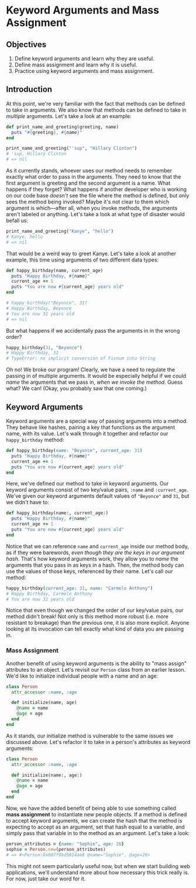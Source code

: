 # Keyword Arguments and Mass Assignment

## Objectives

1. Define keyword arguments and learn why they are useful.
2. Define mass assignment and learn why it is useful.
3. Practice using keyword arguments and mass assignment.

## Introduction

At this point, we're very familiar with the fact that methods can be defined to
take in arguments. We also know that methods can be defined to take in
_multiple_ arguments. Let's take a look at an example:

```ruby
def print_name_and_greeting(greeting, name)
  puts "#{greeting}, #{name}"
end

print_name_and_greeting("'sup", "Hillary Clinton")
# 'sup, Hillary Clinton
# => nil
```

As it currently stands, whoever uses our method needs to remember exactly what
order to pass in the arguments. They need to know that the first argument is
greeting and the second argument is a name. What happens if they forget? What
happens if another developer who is working on our code base _doesn't_ see the
file where the method is defined, but only sees the method being invoked? Maybe
it's not clear to them which argument is which––after all, when you invoke
methods, the arguments aren't labeled or anything. Let's take a look at what
type of disaster would befall us:

```ruby
print_name_and_greeting("Kanye", "hello")
# Kanye, hello
# => nil
```

That would be a weird way to greet Kanye. Let's take a look at another example,
this time using arguments of two different data types:

```ruby
def happy_birthday(name, current_age)
  puts "Happy Birthday, #{name}"
  current_age += 1
  puts "You are now #{current_age} years old"
end

# happy_birthday("Beyonce", 31)
# Happy Birthday, Beyonce
# You are now 32 years old
# => nil
```

But what happens if we accidentally pass the arguments in in the wrong order?

```ruby
happy_birthday(31, "Beyonce")
# Happy Birthday, 31
# TypeError: no implicit conversion of Fixnum into String
```

Oh no! We broke our program! Clearly, we have a need to regulate the passing in
of multiple arguments. It would be especially helpful if we could _name_ the
arguments that we pass in, _when we invoke the method_. Guess what? We can!
(Okay, you probably saw that one coming.)

## Keyword Arguments

Keyword arguments are a special way of passing arguments into a method. They
behave like hashes, pairing a key that functions as the argument name, with its
value. Let's walk through it together and refactor our `happy_birthday` method:

```ruby
def happy_birthday(name: "Beyonce", current_age: 31)
  puts "Happy Birthday, #{name}"
  current_age += 1
  puts "You are now #{current_age} years old"
end
```

Here, we've defined our method to take in keyword arguments. Our keyword
arguments consist of two key/value pairs, `:name` and `:current_age`. We've
given our keyword arguments default values of `"Beyonce"` and `31`, but we
didn't have to:

```ruby
def happy_birthday(name:, current_age:)
  puts "Happy Birthday, #{name}"
  current_age += 1
  puts "You are now #{current_age} years old"
end
```

Notice that we can reference `name` and `current_age` inside our method body, as
if they were barewords, _even though they are the keys in our argument hash_.
That's how keyword arguments work, they allow you to _name_ the arguments that
you pass in as keys in a hash. Then, the method body can use the values of those
keys, referenced by their name. Let's call our method:

```ruby
happy_birthday(current_age: 31, name: "Carmelo Anthony")
# Happy Birthday, Carmelo Anthony
# You are now 32 years old
```

Notice that even though we changed the order of our key/value pairs, our method
didn't break! Not only is this method more robust (i.e. more resistant to
breakage) than the previous one, it is also more explicit. Anyone looking at its
invocation can tell exactly what kind of data you are passing in.

### Mass Assignment

Another benefit of using keyword arguments is the ability to "mass assign"
attributes to an object. Let's revisit our `Person` class from an earlier
lesson. We'd like to initialize individual people with a name and an age:

```ruby
class Person
  attr_accessor :name, :age

  def initialize(name, age)
    @name = name
    @age = age
  end
end
```

As it stands, our initialize method is vulnerable to the same issues we
discussed above. Let's refactor it to take in a person's attributes as keyword
arguments:

```ruby
class Person
  attr_accessor :name, :age

  def initialize(name:, age:)
    @name = name
    @age = age
  end
end
```

Now, we have the added benefit of being able to use something called **mass
assignment** to instantiate new people objects. If a method is defined to accept
keyword arguments, we can create the hash that the method is expecting to accept
as an argument, set that hash equal to a variable, and simply pass that variable
in to the method as an argument. Let's take a look:

```ruby
person_attributes = {name: "Sophie", age: 26}
sophie = Person.new(person_attributes)
# => #<Person:0x007f9bd5814ae8 @name="Sophie", @age=26>
```

This might not seem particularly useful now, but when we start building web
applications, we'll understand more about how necessary this trick really is.
For now, just take our word for it.
